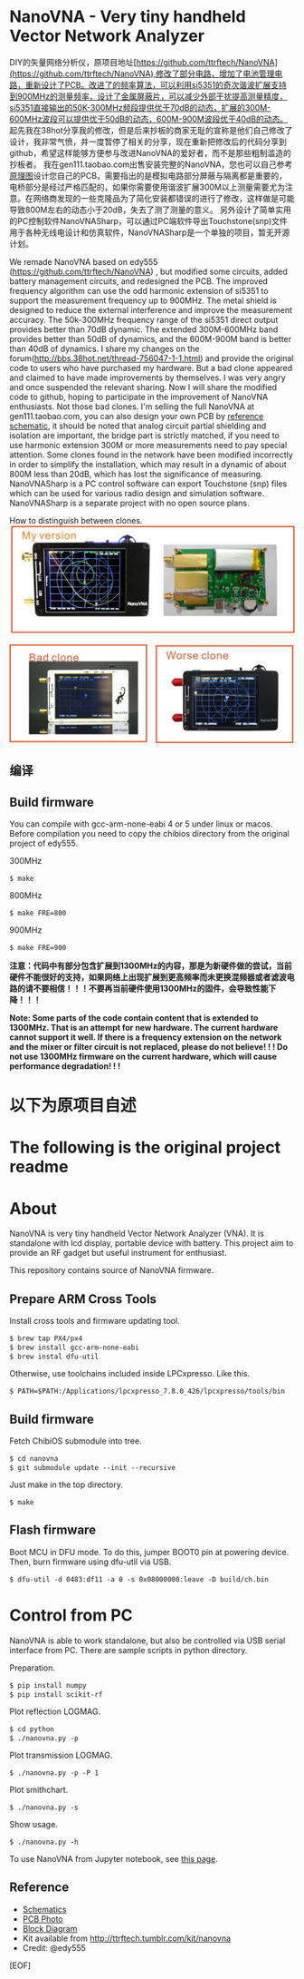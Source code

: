 NanoVNA - Very tiny handheld Vector Network Analyzer
==========================================================
DIY的矢量网络分析仪，原项目地址[https://github.com/ttrftech/NanoVNA](https://github.com/ttrftech/NanoVNA),修改了部分电路，增加了电池管理电路，重新设计了PCB。改进了的频率算法，可以利用si5351的奇次谐波扩展支持到900MHz的测量频率，设计了金属屏蔽片，可以减少外部干扰提高测量精度，si5351直接输出的50K-300MHz频段提供优于70dB的动态，扩展的300M-600MHz波段可以提供优于50dB的动态，600M-900M波段优于40dB的动态。
起先我在38hot分享我的修改，但是后来抄板的商家无耻的宣称是他们自己修改了设计，我非常气愤，并一度暂停了相关的分享，现在重新把修改后的代码分享到github，希望这样能够方便参与改进NanoVNA的爱好者，而不是那些粗制滥造的抄板者。
我在gen111.taobao.com出售安装完整的NanoVNA，您也可以自己参考[原理图](doc/Schematic_nanovna_Sheet-1_20190711140429.jpg)设计您自己的PCB，需要指出的是模拟电路部分屏蔽与隔离都是重要的，电桥部分是经过严格匹配的，如果你需要使用谐波扩展300M以上测量需要尤为注意。在网络商发现的一些克隆品为了简化安装都错误的进行了修改，这样做是可能导致800M左右的动态小于20dB，失去了测了测量的意义。
另外设计了简单实用的PC控制软件NanoVNASharp，可以通过PC端软件导出Touchstone(snp)文件用于各种无线电设计和仿真软件，NanoVNASharp是一个单独的项目，暂无开源计划。

We remade NanoVNA based on edy555 (https://github.com/ttrftech/NanoVNA) , but  modified some circuits, added battery management circuits, and redesigned the PCB. The improved frequency algorithm can use the odd harmonic extension of si5351 to support the measurement frequency up to 900MHz. The metal shield is designed to reduce the external interference and improve the measurement accuracy. The 50k-300MHz frequency range of the si5351 direct output provides better than 70dB dynamic. The extended 300M-600MHz band provides better than 50dB of dynamics, and the 600M-900M band is better than 40dB of dynamics.
I share my changes on the forum(http://bbs.38hot.net/thread-756047-1-1.html) and provide the original code to users who have purchased my hardware. But a bad clone appeared and claimed to have made improvements by themselves. I was very angry and once suspended the relevant sharing. Now I will share the modified code to github, hoping to participate in the improvement of NanoVNA enthusiasts. Not those bad clones.
I'm selling the full NanoVNA at gen111.taobao.com, you can also design your own PCB by [reference schematic](doc/Schematic_nanovna_Sheet-1_20190711140429.jpg), it should be noted that analog circuit partial shielding and isolation are important, the bridge part is strictly matched, if you need to use harmonic extension 300M or more measurements need to pay special attention. Some clones found in the network have been modified incorrectly in order to simplify the installation, which may result in a dynamic of about 800M less than 20dB, which has lost the significance of measuring.
NanoVNASharp is a PC control software can export Touchstone (snp) files which can be used for various radio design and simulation software. NanoVNASharp is a separate project with no open source plans.

How to distinguish between clones.
![clone](doc/clone.jpg)

## 编译
## Build firmware

You can compile with gcc-arm-none-eabi 4 or 5 under linux or macos.
Before compilation you need to copy the chibios directory from the original project of edy555.

  300MHz
```
$ make
```

800MHz
```
$ make FRE=800
```

900MHz
```
$ make FRE=900
```


**注意：代码中有部分包含扩展到1300MHz的内容，那是为新硬件做的尝试，当前硬件不能很好的支持，如果网络上出现扩展到更高频率而未更换混频器或者滤波电路的请不要相信！！！不要再当前硬件使用1300MHz的固件，会导致性能下降！！！**

**Note: Some parts of the code contain content that is extended to 1300MHz. That is an attempt for new hardware. The current hardware cannot support it well. If there is a frequency extension on the network and the mixer or filter circuit is not replaced, please do not believe! ! ! Do not use 1300MHz firmware on the current hardware, which will cause performance degradation! ! !**


以下为原项目自述
==========================================================
The following is the original project readme
==========================================================
# About

NanoVNA is very tiny handheld Vector Network Analyzer (VNA). It is
standalone with lcd display, portable device with battery. This
project aim to provide an RF gadget but useful instrument for
enthusiast.

This repository contains source of NanoVNA firmware.


## Prepare ARM Cross Tools

Install cross tools and firmware updating tool.

    $ brew tap PX4/px4
    $ brew install gcc-arm-none-eabi
    $ brew instal dfu-util

Otherwise, use toolchains included inside LPCxpresso. Like this.

    $ PATH=$PATH:/Applications/lpcxpresso_7.8.0_426/lpcxpresso/tools/bin

## Build firmware

Fetch ChibiOS submodule into tree.

    $ cd nanovna
    $ git submodule update --init --recursive

Just make in the top directory.

    $ make

## Flash firmware

Boot MCU in DFU mode. To do this, jumper BOOT0 pin at powering device.
Then, burn firmware using dfu-util via USB.

    $ dfu-util -d 0483:df11 -a 0 -s 0x08000000:leave -D build/ch.bin


# Control from PC

NanoVNA is able to work standalone, but also be controlled via USB serial interface from PC. There are sample scripts in python directory.

Preparation.

    $ pip install numpy
    $ pip install scikit-rf   

Plot reflection LOGMAG.

    $ cd python
    $ ./nanovna.py -p

Plot transmission LOGMAG.

    $ ./nanovna.py -p -P 1

Plot smithchart.

    $ ./nanovna.py -s

Show usage.

    $ ./nanovna.py -h

To use NanoVNA from Jupyter notebook, see [this page](https://github.com/ttrftech/NanoVNA/blob/master/python/NanoVNA-example.ipynb).

## Reference

* [Schematics](https://github.com/ttrftech/NanoVNA/blob/master/doc/nanovna-sch.pdf)
* [PCB Photo](https://github.com/ttrftech/NanoVNA/blob/master/doc/nanovna-pcb-photo.jpg)
* [Block Diagram](https://github.com/ttrftech/NanoVNA/blob/master/doc/nanovna-blockdiagram.png)
* Kit available from http://ttrftech.tumblr.com/kit/nanovna
* Credit: @edy555

[EOF]
